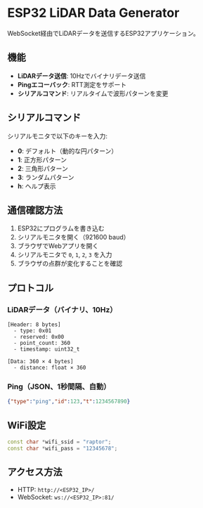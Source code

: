 # ESP32 LiDAR Data Generator

WebSocket経由でLiDARデータを送信するESP32アプリケーション。

## 機能

- **LiDARデータ送信**: 10Hzでバイナリデータ送信
- **Pingエコーバック**: RTT測定をサポート
- **シリアルコマンド**: リアルタイムで波形パターンを変更

## シリアルコマンド

シリアルモニタで以下のキーを入力:

- **0**: デフォルト（動的な円パターン）
- **1**: 正方形パターン
- **2**: 三角形パターン  
- **3**: ランダムパターン
- **h**: ヘルプ表示

## 通信確認方法

1. ESP32にプログラムを書き込む
2. シリアルモニタを開く（921600 baud）
3. ブラウザでWebアプリを開く
4. シリアルモニタで `0`, `1`, `2`, `3` を入力
5. ブラウザの点群が変化することを確認

## プロトコル

### LiDARデータ（バイナリ、10Hz）
```
[Header: 8 bytes]
  - type: 0x01
  - reserved: 0x00
  - point_count: 360
  - timestamp: uint32_t

[Data: 360 × 4 bytes]
  - distance: float × 360
```

### Ping（JSON、1秒間隔、自動）
```json
{"type":"ping","id":123,"t":1234567890}
```

## WiFi設定

```cpp
const char *wifi_ssid = "raptor";
const char *wifi_pass = "12345678";
```

## アクセス方法

- HTTP: `http://<ESP32_IP>/`
- WebSocket: `ws://<ESP32_IP>:81/`
